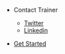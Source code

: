 

- Contact Trainer

  - [Twitter](https://twitter.com/nishanthkumarp)
  - [Linkedin](https://www.linkedin.com/in/nishanthkumarpathi/)

- [Get Started](README.md)

